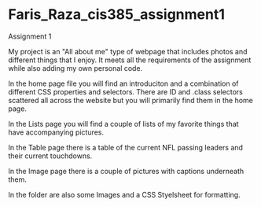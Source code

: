 # Faris_Raza_cis385_assignment1
Assignment 1

My project is an "All about me" type of webpage that includes photos and different things that I enjoy. It meets all the requirements of the assignment while also adding my own personal code. 

In the home page file you will find an introduciton and a combination of different CSS properties and selectors. There are ID and .class selectors scattered all across the website but you will primarily find them in the home page.

In the Lists page you will find a couple of lists of my favorite things that have accompanying pictures. 

In the Table page there is a table of the current NFL passing leaders and their current touchdowns.

In the Image page there is a couple of pictures with captions underneath them.

In the folder are also some Images and a CSS Styelsheet for formatting.
